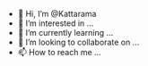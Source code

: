 - 👋 Hi, I’m @Kattarama
- 👀 I’m interested in ...
- 🌱 I’m currently learning ...
- 💞️ I’m looking to collaborate on ...
- 📫 How to reach me ...

<!---
Kattarama/Kattarama is a ✨ special ✨ repository because its `README.md` (this file) appears on your GitHub profile.
You can click the Preview link to take a look at your changes.
--->
